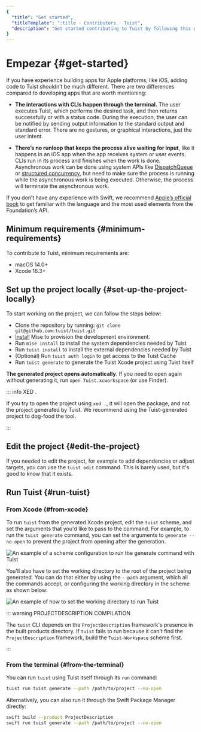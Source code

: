 ```yaml
---
{
  "title": "Get started",
  "titleTemplate": ":title · Contributors · Tuist",
  "description": "Get started contributing to Tuist by following this guide."
}
---
```

# Empezar {#get-started}

If you have experience building apps for Apple platforms, like iOS, adding code
to Tuist shouldn’t be much different. There are two differences compared to
developing apps that are worth mentioning:

- **The interactions with CLIs happen through the terminal.** The user executes
  Tuist, which performs the desired task, and then returns successfully or with
  a status code. During the execution, the user can be notified by sending
  output information to the standard output and standard error. There are no
  gestures, or graphical interactions, just the user intent.

- **There’s no runloop that keeps the process alive waiting for input**, like it
  happens in an iOS app when the app receives system or user events. CLIs run in
  its process and finishes when the work is done. Asynchronous work can be done
  using system APIs like
  [DispatchQueue](https://developer.apple.com/documentation/dispatch/dispatchqueue)
  or [structured
  concurrency](https://developer.apple.com/tutorials/app-dev-training/managing-structured-concurrency),
  but need to make sure the process is running while the asynchronous work is
  being executed. Otherwise, the process will terminate the asynchronous work.

If you don’t have any experience with Swift, we recommend [Apple’s official
book](https://docs.swift.org/swift-book/) to get familiar with the language and
the most used elements from the Foundation’s API.

## Minimum requirements {#minimum-requirements}

To contribute to Tuist, minimum requirements are:

- macOS 14.0+
- Xcode 16.3+

## Set up the project locally {#set-up-the-project-locally}

To start working on the project, we can follow the steps below:

- Clone the repository by running: `git clone git@github.com:tuist/tuist.git`
- [Install](https://mise.jdx.dev/getting-started.html) Mise to provision the
  development environment.
- Run `mise install` to install the system dependencies needed by Tuist
- Run `tuist install` to install the external dependencies needed by Tuist
- (Optional) Run `tuist auth login` to get access to the
  <LocalizedLink href="/guides/features/cache">Tuist Cache</LocalizedLink>
- Run `tuist generate` to generate the Tuist Xcode project using Tuist itself

**The generated project opens automatically**. If you need to open again without
generating it, run `open Tuist.xcworkspace` (or use Finder).

::: info XED .
<!-- -->
If you try to open the project using `xed .`, it will open the package, and not
the project generated by Tuist. We recommend using the Tuist-generated project
to dog-food the tool.
<!-- -->
:::

## Edit the project {#edit-the-project}

If you needed to edit the project, for example to add dependencies or adjust
targets, you can use the
<LocalizedLink href="/guides/features/projects/editing">`tuist edit`
command</LocalizedLink>. This is barely used, but it's good to know that it
exists.

## Run Tuist {#run-tuist}

### From Xcode {#from-xcode}

To run `tuist` from the generated Xcode project, edit the `tuist` scheme, and
set the arguments that you'd like to pass to the command. For example, to run
the `tuist generate` command, you can set the arguments to `generate --no-open`
to prevent the project from opening after the generation.

![An example of a scheme configuration to run the generate command with
Tuist](/images/contributors/scheme-arguments.png)

You'll also have to set the working directory to the root of the project being
generated. You can do that either by using the `--path` argument, which all the
commands accept, or configuring the working directory in the scheme as shown
below:


![An example of how to set the working directory to run
Tuist](/images/contributors/scheme-working-directory.png)

::: warning PROJECTDESCRIPTION COMPILATION
<!-- -->
The `tuist` CLI depends on the `ProjectDescription` framework's presence in the
built products directory. If `tuist` fails to run because it can't find the
`ProjectDescription` framework, build the `Tuist-Workspace` scheme first.
<!-- -->
:::

### From the terminal {#from-the-terminal}

You can run `tuist` using Tuist itself through its `run` command:

```bash
tuist run tuist generate --path /path/to/project --no-open
```

Alternatively, you can also run it through the Swift Package Manager directly:

```bash
swift build --product ProjectDescription
swift run tuist generate --path /path/to/project --no-open
```
